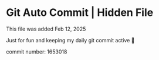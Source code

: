 # Git Auto Commit | Hidden File

This file was added Feb 12, 2025

Just for fun and keeping my daily git commit active 🤪

commit number: 1653018
